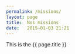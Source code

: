 ```yaml
---
permalink: /missions/
layout: page
title:  Nos missions
date:   2015-01-03 21:21
---
```


This is the {{ page.title }}
